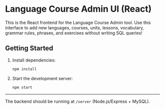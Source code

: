 # Language Course Admin UI (React)

This is the React frontend for the Language Course Admin tool. Use this interface to add new languages, courses, units, lessons, vocabulary, grammar rules, phrases, and exercises without writing SQL queries!

## Getting Started

1. Install dependencies:
   ```bash
   npm install
   ```
2. Start the development server:
   ```bash
   npm start
   ```

---

The backend should be running at `/server` (Node.js/Express + MySQL).
